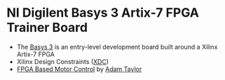 # NI Digilent Basys 3 Artix-7 FPGA Trainer Board

* The [Basys 3](https://digilent.com/shop/basys-3-artix-7-fpga-trainer-board-recommended-for-introductory-users/) is an entry-level development board built around a Xilinx Artix-7 FPGA
* Xilinx Design Constraints ([XDC](https://github.com/Digilent/digilent-xdc))
* [FPGA Based Motor Control](https://www.hackster.io/adam-taylor/fpga-based-motor-control-cd47e7) by [Adam Taylor](https://www.hackster.io/adam-taylor)
